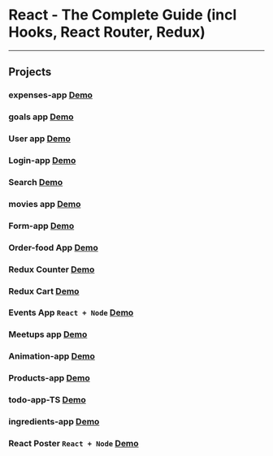 # React - The Complete Guide (incl Hooks, React Router, Redux)

---

## Projects

### expenses-app [Demo](https://expensses-app.vercel.app/)

### goals app [Demo](https://mo-goals-app.netlify.app/)

### User app [Demo](https://mo-user.netlify.app/)

### Login-app [Demo](https://mo-login.netlify.app/)

### Search [Demo](https://mo-search-app.netlify.app/)

### movies app [Demo](https://mo-movies-app.netlify.app/)

### Form-app [Demo](https://mo-form-app.netlify.app/)

### Order-food App [Demo](https://mo-food-order.netlify.app/)

### Redux Counter [Demo](https://mo-redux-counter.netlify.app/)

### Redux Cart [Demo](https://mo-redux-cart.netlify.app/)

### Events App `React + Node` [Demo](https://events-l6bk.onrender.com/)

### Meetups app [Demo](https://nextjs-jxsletvhz-mahmoudali2233.vercel.app/)

### Animation-app [Demo](https://mo-animation-app.netlify.app/)

### Products-app [Demo](https://mo-products.netlify.app/)

### todo-app-TS [Demo](https://mo-ts-todo-app.netlify.app/)

### ingredients-app [Demo](https://mo-ingredients.netlify.app/)

### React Poster `React + Node` [Demo](https://posts-15f6.onrender.com/)

